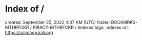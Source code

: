 # Index of /

created: September 25, 2022 4:37 AM (UTC)
folder: BOOKMRKS-MTHRFCKR / PIRACY-MTHRFCKR / Indexes
tags: indexes
url: https://cdimage.kali.org